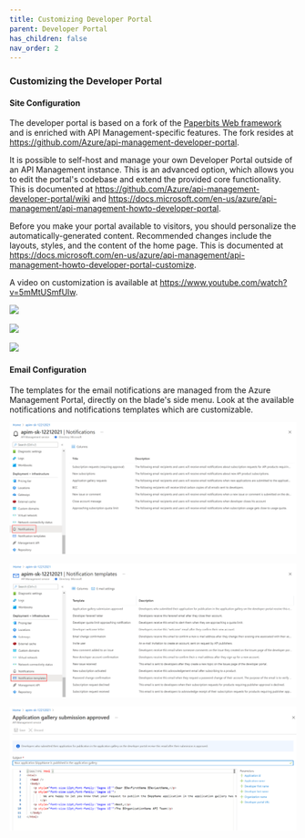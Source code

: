 ```yaml
---
title: Customizing Developer Portal
parent: Developer Portal
has_children: false
nav_order: 2
---
```


 
### Customizing the Developer Portal

#### Site Configuration

The developer portal is based on a fork of the [Paperbits Web framework](https://paperbits.io/) and is enriched with API Management-specific features.  The fork resides at <https://github.com/Azure/api-management-developer-portal>.

It is possible to self-host and manage your own Developer Portal outside of an API Management instance. This is an advanced option, which allows you to edit the portal's codebase and extend the provided core functionality. This is documented at <https://github.com/Azure/api-management-developer-portal/wiki> and <https://docs.microsoft.com/en-us/azure/api-management/api-management-howto-developer-portal>.

Before you make your portal available to visitors, you should personalize the automatically-generated content. Recommended changes include the layouts, styles, and the content of the home page. This is documented at <https://docs.microsoft.com/en-us/azure/api-management/api-management-howto-developer-portal-customize>.

A video on customization is available at <https://www.youtube.com/watch?v=5mMtUSmfUlw>.

![](../../assets/images/APIMDevConfig.png)

![](../../assets/images/APIDevConfig2.png)

![](../../assets/images/APIMDevStyles.png)

#### Email Configuration

The templates for the email notifications are managed from the Azure Management Portal, directly on the blade's side menu.
Look at the available notifications and notifications templates which are customizable.

![](../../assets/images/APIMNotifications.png)

![](../../assets/images/APIMNotificationTemplates.png)

![](../../assets/images/APIMNotificationEdit.png)